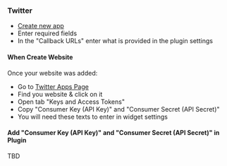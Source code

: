 ### Twitter
- [Create new app](https://apps.twitter.com/app/new)
- Enter required fields
- In the "Callback URLs" enter what is provided in the plugin settings


#### When Create Website 
Once your website was added:
- Go to [Twitter Apps Page](https://apps.twitter.com/)
- Find you website & click on it
- Open tab "Keys and Access Tokens"
- Copy "Consumer Key (API Key)" and "Consumer Secret (API Secret)"
- You will need these texts to enter in widget settings


#### Add "Consumer Key (API Key)" and "Consumer Secret (API Secret)" in Plugin
TBD